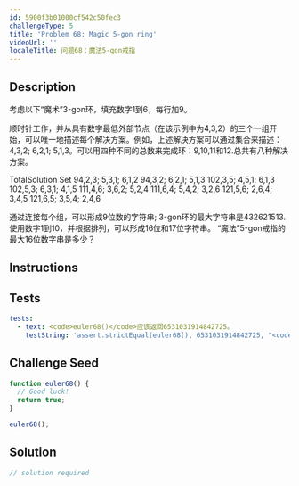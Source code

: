 ```yaml
---
id: 5900f3b01000cf542c50fec3
challengeType: 5
title: 'Problem 68: Magic 5-gon ring'
videoUrl: ''
localeTitle: 问题68：魔法5-gon戒指
---
```


## Description
<section id="description">考虑以下“魔术”3-gon环，填充数字1到6，每行加9。 <p>顺时针工作，并从具有数字最低外部节点（在该示例中为4,3,2）的三个一组开始，可以唯一地描述每个解决方案。例如，上述解决方案可以通过集合来描述：4,3,2; 6,2,1; 5,1,3。可以用四种不同的总数来完成环：9,10,11和12.总共有八种解决方案。 </p><p> TotalSolution Set 94,2,3; 5,3,1; 6,1,2 94,3,2; 6,2,1; 5,1,3 102,3,5; 4,5,1; 6,1,3 102,5,3; 6,3,1; 4,1,5 111,4,6; 3,6,2; 5,2,4 111,6,4; 5,4,2; 3,2,6 121,5,6; 2,6,4; 3,4,5 121,6,5; 3,5,4; 2,4,6 </p><p>通过连接每个组，可以形成9位数的字符串; 3-gon环的最大字符串是432621513.使用数字1到10，并根据排列，可以形成16位和17位字符串。 “魔法”5-gon戒指的最大16位数字串是多少？ </p></section>

## Instructions
<section id="instructions">
</section>

## Tests
<section id='tests'>

```yml
tests:
  - text: <code>euler68()</code>应该返回6531031914842725。
    testString: 'assert.strictEqual(euler68(), 6531031914842725, "<code>euler68()</code> should return 6531031914842725.");'

```

</section>

## Challenge Seed
<section id='challengeSeed'>

<div id='js-seed'>

```js
function euler68() {
  // Good luck!
  return true;
}

euler68();

```

</div>



</section>

## Solution
<section id='solution'>

```js
// solution required
```
</section>
